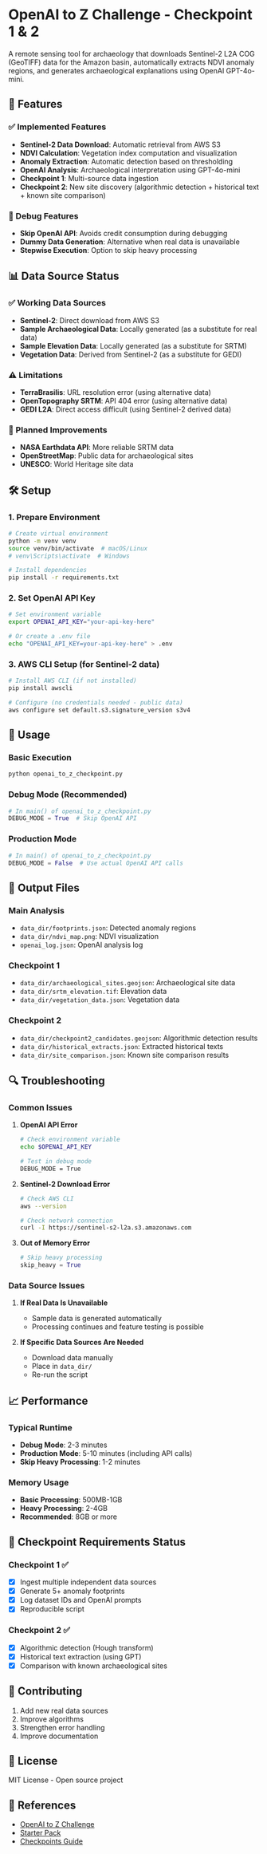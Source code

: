 # OpenAI to Z Challenge - Checkpoint 1 & 2

A remote sensing tool for archaeology that downloads Sentinel-2 L2A COG (GeoTIFF) data for the Amazon basin, automatically extracts NDVI anomaly regions, and generates archaeological explanations using OpenAI GPT-4o-mini.

## 🚀 Features

### ✅ Implemented Features
- **Sentinel-2 Data Download**: Automatic retrieval from AWS S3
- **NDVI Calculation**: Vegetation index computation and visualization
- **Anomaly Extraction**: Automatic detection based on thresholding
- **OpenAI Analysis**: Archaeological interpretation using GPT-4o-mini
- **Checkpoint 1**: Multi-source data ingestion
- **Checkpoint 2**: New site discovery (algorithmic detection + historical text + known site comparison)

### 🔧 Debug Features
- **Skip OpenAI API**: Avoids credit consumption during debugging
- **Dummy Data Generation**: Alternative when real data is unavailable
- **Stepwise Execution**: Option to skip heavy processing

## 📊 Data Source Status

### ✅ Working Data Sources
- **Sentinel-2**: Direct download from AWS S3
- **Sample Archaeological Data**: Locally generated (as a substitute for real data)
- **Sample Elevation Data**: Locally generated (as a substitute for SRTM)
- **Vegetation Data**: Derived from Sentinel-2 (as a substitute for GEDI)

### ⚠️ Limitations
- **TerraBrasilis**: URL resolution error (using alternative data)
- **OpenTopography SRTM**: API 404 error (using alternative data)
- **GEDI L2A**: Direct access difficult (using Sentinel-2 derived data)

### 🔄 Planned Improvements
- **NASA Earthdata API**: More reliable SRTM data
- **OpenStreetMap**: Public data for archaeological sites
- **UNESCO**: World Heritage site data

## 🛠️ Setup

### 1. Prepare Environment
```bash
# Create virtual environment
python -m venv venv
source venv/bin/activate  # macOS/Linux
# venv\Scripts\activate  # Windows

# Install dependencies
pip install -r requirements.txt
```

### 2. Set OpenAI API Key
```bash
# Set environment variable
export OPENAI_API_KEY="your-api-key-here"

# Or create a .env file
echo "OPENAI_API_KEY=your-api-key-here" > .env
```

### 3. AWS CLI Setup (for Sentinel-2 data)
```bash
# Install AWS CLI (if not installed)
pip install awscli

# Configure (no credentials needed - public data)
aws configure set default.s3.signature_version s3v4
```

## 🚀 Usage

### Basic Execution
```bash
python openai_to_z_checkpoint.py
```

### Debug Mode (Recommended)
```python
# In main() of openai_to_z_checkpoint.py
DEBUG_MODE = True  # Skip OpenAI API
```

### Production Mode
```python
# In main() of openai_to_z_checkpoint.py
DEBUG_MODE = False  # Use actual OpenAI API calls
```

## 📁 Output Files

### Main Analysis
- `data_dir/footprints.json`: Detected anomaly regions
- `data_dir/ndvi_map.png`: NDVI visualization
- `openai_log.json`: OpenAI analysis log

### Checkpoint 1
- `data_dir/archaeological_sites.geojson`: Archaeological site data
- `data_dir/srtm_elevation.tif`: Elevation data
- `data_dir/vegetation_data.json`: Vegetation data

### Checkpoint 2
- `data_dir/checkpoint2_candidates.geojson`: Algorithmic detection results
- `data_dir/historical_extracts.json`: Extracted historical texts
- `data_dir/site_comparison.json`: Known site comparison results

## 🔍 Troubleshooting

### Common Issues

1. **OpenAI API Error**
   ```bash
   # Check environment variable
   echo $OPENAI_API_KEY

   # Test in debug mode
   DEBUG_MODE = True
   ```

2. **Sentinel-2 Download Error**
   ```bash
   # Check AWS CLI
   aws --version

   # Check network connection
   curl -I https://sentinel-s2-l2a.s3.amazonaws.com
   ```

3. **Out of Memory Error**
   ```python
   # Skip heavy processing
   skip_heavy = True
   ```

### Data Source Issues

1. **If Real Data Is Unavailable**
   - Sample data is generated automatically
   - Processing continues and feature testing is possible

2. **If Specific Data Sources Are Needed**
   - Download data manually
   - Place in `data_dir/`
   - Re-run the script

## 📈 Performance

### Typical Runtime
- **Debug Mode**: 2-3 minutes
- **Production Mode**: 5-10 minutes (including API calls)
- **Skip Heavy Processing**: 1-2 minutes

### Memory Usage
- **Basic Processing**: 500MB-1GB
- **Heavy Processing**: 2-4GB
- **Recommended**: 8GB or more

## 🎯 Checkpoint Requirements Status

### Checkpoint 1 ✅
- [x] Ingest multiple independent data sources
- [x] Generate 5+ anomaly footprints
- [x] Log dataset IDs and OpenAI prompts
- [x] Reproducible script

### Checkpoint 2 ✅
- [x] Algorithmic detection (Hough transform)
- [x] Historical text extraction (using GPT)
- [x] Comparison with known archaeological sites

## 🤝 Contributing

1. Add new real data sources
2. Improve algorithms
3. Strengthen error handling
4. Improve documentation

## 📄 License

MIT License - Open source project

## 🔗 References

- [OpenAI to Z Challenge](https://openai.com/blog/openai-to-z-challenge)
- [Starter Pack](documents/starter-pack-openai-to-z-challenge.txt)
- [Checkpoints Guide](documents/checkpoints-openai-to-z-challenge.txt) 